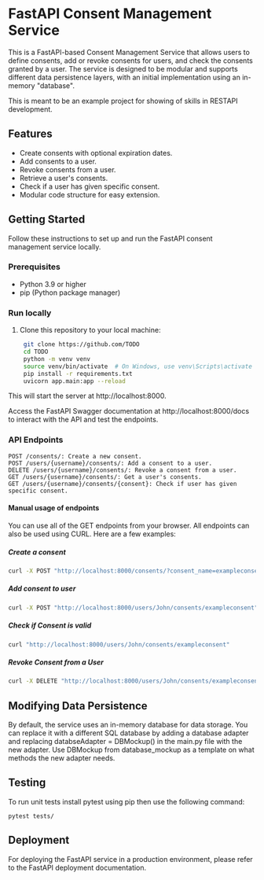 # FastAPI Consent Management Service

This is a FastAPI-based Consent Management Service that allows users to define consents, add or revoke consents for users, and check the consents granted by a user. The service is designed to be modular and supports different data persistence layers, with an initial implementation using an in-memory "database".

This is meant to be an example project for showing of skills in RESTAPI development.

## Features

- Create consents with optional expiration dates.
- Add consents to a user.
- Revoke consents from a user.
- Retrieve a user's consents.
- Check if a user has given specific consent.
- Modular code structure for easy extension.

## Getting Started

Follow these instructions to set up and run the FastAPI consent management service locally.

### Prerequisites

- Python 3.9 or higher
- pip (Python package manager)

### Run locally

1. Clone this repository to your local machine:

   ```bash
    git clone https://github.com/TODO
    cd TODO
    python -m venv venv
    source venv/bin/activate  # On Windows, use venv\Scripts\activate
    pip install -r requirements.txt
    uvicorn app.main:app --reload
    ```
This will start the server at http://localhost:8000.

Access the FastAPI Swagger documentation at http://localhost:8000/docs to interact with the API and test the endpoints.

### API Endpoints

    POST /consents/: Create a new consent.
    POST /users/{username}/consents/: Add a consent to a user.
    DELETE /users/{username}/consents/: Revoke a consent from a user.
    GET /users/{username}/consents/: Get a user's consents.
    GET /users/{username}/consents/{consent}: Check if user has given specific consent.

#### Manual usage of endpoints
You can use all of the GET endpoints from your browser.
All endpoints can also be used using CURL.
Here are a few examples:

##### Create a consent
```bash
curl -X POST "http://localhost:8000/consents/?consent_name=exampleconsent&seconds=60&days=0"
```
##### Add consent to user
```bash 
curl -X POST "http://localhost:8000/users/John/consents/exampleconsent"
```

##### Check if Consent is valid
```bash 
curl "http://localhost:8000/users/John/consents/exampleconsent"
```

##### Revoke Consent from a User
```bash 
curl -X DELETE "http://localhost:8000/users/John/consents/exampleconsent"
```


## Modifying Data Persistence

By default, the service uses an in-memory database for data storage. You can replace it with a different SQL database by adding a database adapter and replacing 
    databseAdapter = DBMockup()
in the main.py file with the new adapter. Use DBMockup from database_mockup as a template on what methods the new adapter needs.
 
## Testing

To run unit tests install pytest using pip then use the following command:

    pytest tests/

## Deployment

For deploying the FastAPI service in a production environment, please refer to the FastAPI deployment documentation.
